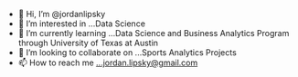 - 👋 Hi, I’m @jordanlipsky
- 👀 I’m interested in ...Data Science
- 🌱 I’m currently learning ...Data Science and Business Analytics Program through University of Texas at Austin
- 💞️ I’m looking to collaborate on ...Sports Analytics Projects
- 📫 How to reach me ...jordan.lipsky@gmail.com

<!---
jordanlipsky/jordanlipsky is a ✨ special ✨ repository because its `README.md` (this file) appears on your GitHub profile.
You can click the Preview link to take a look at your changes.
--->

